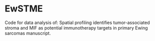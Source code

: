 # EwSTME

Code for data analysis of: Spatial profiling identifies tumor-associated stroma and MIF as potential immunotherapy targets in primary Ewing sarcomas manuscript. 
